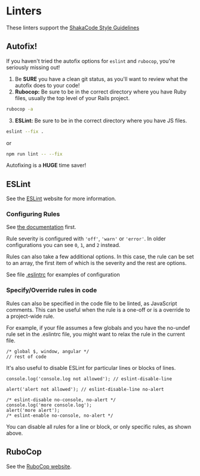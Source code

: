 # Linters

These linters support the [ShakaCode Style Guidelines](https://www.shakacode.com/react-on-rails/docs/misc/style/)

## Autofix!

If you haven't tried the autofix options for `eslint` and `rubocop`, you're seriously missing out!

1. Be **SURE** you have a clean git status, as you'll want to review what the autofix does to your code!
2. **Rubocop:** Be sure to be in the correct directory where you have Ruby files, usually the top level of your Rails project.

```bash
rubocop -a
```

3. **ESLint:** Be sure to be in the correct directory where you have JS files.

```bash
eslint --fix .
```

or

```bash
npm run lint -- --fix
```

Autofixing is a **HUGE** time saver!

## ESLint

See the [ESLint](https://eslint.org/) website for more information.

### Configuring Rules

See [the documentation](https://eslint.org/docs/latest/use/configure/rules) first.

Rule severity is configured with `'off'`, `'warn'` or `'error'`. In older configurations you can see `0`, `1`, and `2` instead.

Rules can also take a few additional options. In this case, the rule can be set to an array, the first item of which is the severity and the rest are options.

See file [.eslintrc](https://github.com/shakacode/react_on_rails/tree/master/.eslintrc) for examples of configuration

### Specify/Override rules in code

Rules can also be specified in the code file to be linted, as JavaScript comments. This can be useful when the rule is a one-off or is a override to a project-wide rule.

For example, if your file assumes a few globals and you have the no-undef rule set in the .eslintrc file, you might want to relax the rule in the current file.

```
/* global $, window, angular */
// rest of code
```

It's also useful to disable ESLint for particular lines or blocks of lines.

```
console.log('console.log not allowed'); // eslint-disable-line

alert('alert not allowed'); // eslint-disable-line no-alert

/* eslint-disable no-console, no-alert */
console.log('more console.log');
alert('more alert');
/* eslint-enable no-console, no-alert */
```

You can disable all rules for a line or block, or only specific rules, as shown above.

## RuboCop

See the [RuboCop website](https://rubocop.org/).

